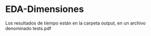 # EDA-Dimensiones

Los resultados de tiempo están en la carpeta output, en un archivo denominado tests.pdf
